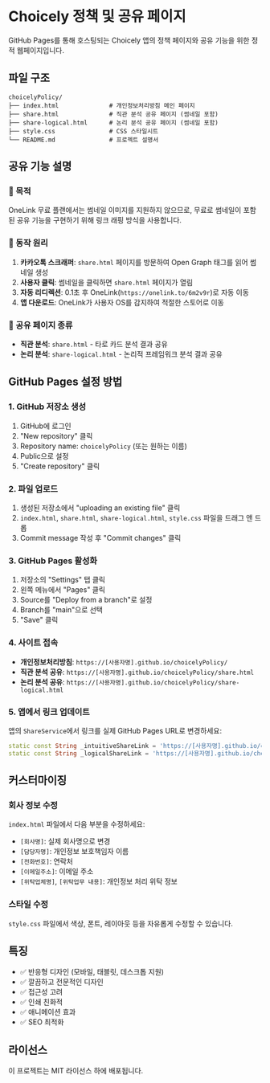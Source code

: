 # Choicely 정책 및 공유 페이지

GitHub Pages를 통해 호스팅되는 Choicely 앱의 정책 페이지와 공유 기능을 위한 정적 웹페이지입니다.

## 파일 구조

```
choicelyPolicy/
├── index.html              # 개인정보처리방침 메인 페이지
├── share.html              # 직관 분석 공유 페이지 (썸네일 포함)
├── share-logical.html      # 논리 분석 공유 페이지 (썸네일 포함)
├── style.css               # CSS 스타일시트
└── README.md               # 프로젝트 설명서
```

## 공유 기능 설명

### 🎯 목적
OneLink 무료 플랜에서는 썸네일 이미지를 지원하지 않으므로, 무료로 썸네일이 포함된 공유 기능을 구현하기 위해 링크 래핑 방식을 사용합니다.

### 🔄 동작 원리
1. **카카오톡 스크래퍼**: `share.html` 페이지를 방문하여 Open Graph 태그를 읽어 썸네일 생성
2. **사용자 클릭**: 썸네일을 클릭하면 `share.html` 페이지가 열림
3. **자동 리디렉션**: 0.1초 후 OneLink(`https://onelink.to/6m2v9r`)로 자동 이동
4. **앱 다운로드**: OneLink가 사용자 OS를 감지하여 적절한 스토어로 이동

### 📱 공유 페이지 종류
- **직관 분석**: `share.html` - 타로 카드 분석 결과 공유
- **논리 분석**: `share-logical.html` - 논리적 프레임워크 분석 결과 공유

## GitHub Pages 설정 방법

### 1. GitHub 저장소 생성

1. GitHub에 로그인
2. "New repository" 클릭
3. Repository name: `choicelyPolicy` (또는 원하는 이름)
4. Public으로 설정
5. "Create repository" 클릭

### 2. 파일 업로드

1. 생성된 저장소에서 "uploading an existing file" 클릭
2. `index.html`, `share.html`, `share-logical.html`, `style.css` 파일을 드래그 앤 드롭
3. Commit message 작성 후 "Commit changes" 클릭

### 3. GitHub Pages 활성화

1. 저장소의 "Settings" 탭 클릭
2. 왼쪽 메뉴에서 "Pages" 클릭
3. Source를 "Deploy from a branch"로 설정
4. Branch를 "main"으로 선택
5. "Save" 클릭

### 4. 사이트 접속

- **개인정보처리방침**: `https://[사용자명].github.io/choicelyPolicy/`
- **직관 분석 공유**: `https://[사용자명].github.io/choicelyPolicy/share.html`
- **논리 분석 공유**: `https://[사용자명].github.io/choicelyPolicy/share-logical.html`

### 5. 앱에서 링크 업데이트

앱의 `ShareService`에서 링크를 실제 GitHub Pages URL로 변경하세요:

```dart
static const String _intuitiveShareLink = 'https://[사용자명].github.io/choicelyPolicy/share.html';
static const String _logicalShareLink = 'https://[사용자명].github.io/choicelyPolicy/share-logical.html';
```

## 커스터마이징

### 회사 정보 수정

`index.html` 파일에서 다음 부분을 수정하세요:

- `[회사명]`: 실제 회사명으로 변경
- `[담당자명]`: 개인정보 보호책임자 이름
- `[전화번호]`: 연락처
- `[이메일주소]`: 이메일 주소
- `[위탁업체명]`, `[위탁업무 내용]`: 개인정보 처리 위탁 정보

### 스타일 수정

`style.css` 파일에서 색상, 폰트, 레이아웃 등을 자유롭게 수정할 수 있습니다.

## 특징

- ✅ 반응형 디자인 (모바일, 태블릿, 데스크톱 지원)
- ✅ 깔끔하고 전문적인 디자인
- ✅ 접근성 고려
- ✅ 인쇄 친화적
- ✅ 애니메이션 효과
- ✅ SEO 최적화

## 라이선스

이 프로젝트는 MIT 라이선스 하에 배포됩니다.
